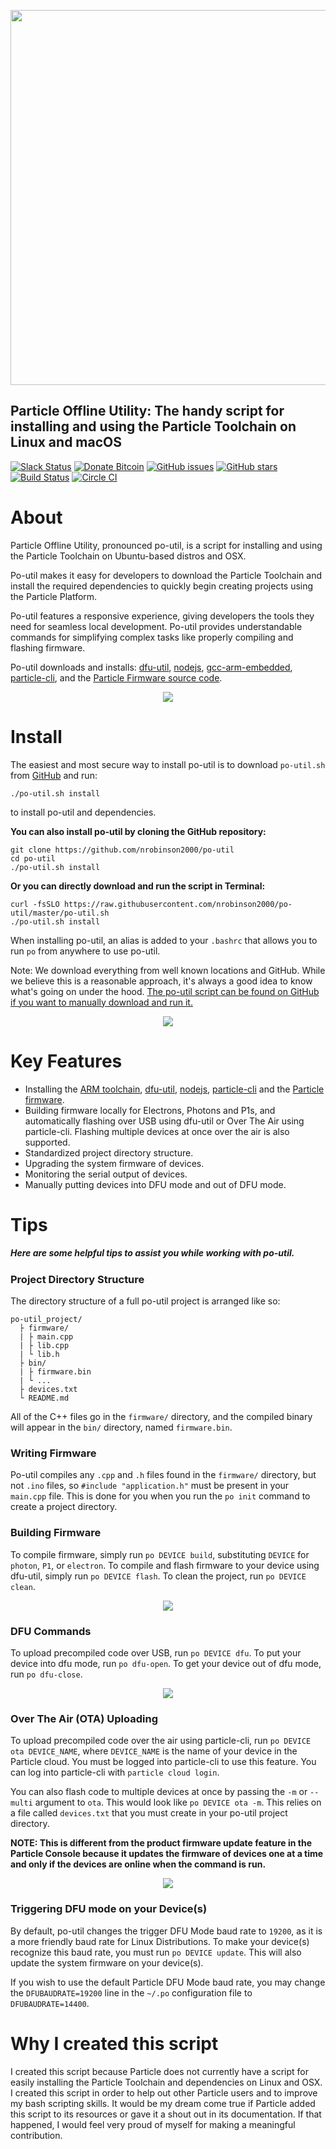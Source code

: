 <p align="center" >
<img src="https://raw.githubusercontent.com/nrobinson2000/po-util/po-util.com/logos/po-util-updated.png" width="600px">
</p>

## Particle Offline Utility: The handy script for installing and using the Particle Toolchain on Linux and macOS

[![Slack Status](https://nrobinson2000.herokuapp.com/badge.svg)](https://nrobinson2000.herokuapp.com/)
[![Donate Bitcoin](https://img.shields.io/badge/donate-bitcoin-orange.svg)](https://nrobinson2000.github.io/donate-bitcoin)
[![GitHub issues](https://img.shields.io/github/issues/nrobinson2000/po-util.svg)](https://github.com/nrobinson2000/po-util/issues)
[![GitHub stars](https://img.shields.io/github/stars/nrobinson2000/po-util.svg)](https://github.com/nrobinson2000/po-util/stargazers)
[![Build Status](https://travis-ci.org/nrobinson2000/po-util.svg?branch=master)](https://travis-ci.org/nrobinson2000/po-util) [![Circle CI](https://circleci.com/gh/nrobinson2000/po-util.svg?style=svg)](https://circleci.com/gh/nrobinson2000/po-util)

# About

Particle Offline Utility, pronounced po-util, is a script for installing and using the Particle Toolchain on Ubuntu-based distros and OSX.

Po-util makes it easy for developers to download the Particle Toolchain and install the required dependencies to quickly begin creating projects using the Particle Platform.

Po-util features a responsive experience, giving developers the tools they need for seamless local development. Po-util provides understandable commands for simplifying complex tasks like properly compiling and flashing firmware.

Po-util downloads and installs: [dfu-util](http://dfu-util.sourceforge.net/), [nodejs](https://nodejs.org/en/), [gcc-arm-embedded](https://launchpad.net/gcc-arm-embedded), [particle-cli](https://github.com/spark/particle-cli), and the [Particle Firmware source code](https://github.com/spark/firmware).


<p align="center">
<img src="images/build.png">
</p>


# Install
The easiest and most secure way to install po-util is to download `po-util.sh` from [GitHub](https://raw.githubusercontent.com/nrobinson2000/po-util/master/po-util.sh) and run:
```
./po-util.sh install
```
to install po-util and dependencies.

**You can also install po-util by cloning the GitHub repository:**
```
git clone https://github.com/nrobinson2000/po-util
cd po-util
./po-util.sh install
```
**Or you can directly download and run the script in Terminal:**
```
curl -fsSLO https://raw.githubusercontent.com/nrobinson2000/po-util/master/po-util.sh
./po-util.sh install
```
When installing po-util, an alias is added to your `.bashrc` that allows you to run `po` from anywhere to use po-util.

Note: We download everything from well known locations and GitHub.  While we believe this is a reasonable approach, it's always a good idea to know what's going on under the hood.  [The po-util script can be found on GitHub if you want to manually download and run it.](https://github.com/nrobinson2000/po-util/blob/master/po-util.sh)

<p align="center">
<img src="images/po.png">
</p>

# Key Features

* Installing the [ARM toolchain](https://launchpad.net/gcc-arm-embedded), [dfu-util](http://dfu-util.sourceforge.net/), [nodejs](https://nodejs.org/en/), [particle-cli](https://github.com/spark/particle-cli) and the [Particle firmware](https://github.com/spark/firmware).
* Building firmware locally for Electrons, Photons and P1s, and automatically flashing over USB using dfu-util or Over The Air using particle-cli.  Flashing multiple devices at once over the air is also supported.
* Standardized project directory structure.
* Upgrading the system firmware of devices.
* Monitoring the serial output of devices.
* Manually putting devices into DFU mode and out of DFU mode.

# Tips

##### Here are some helpful tips to assist you while working with po-util.

### Project Directory Structure
The directory structure of a full po-util project is arranged like so:

```
po-util_project/
  ├ firmware/
  | ├ main.cpp
  | ├ lib.cpp
  | └ lib.h
  ├ bin/
  | ├ firmware.bin
  | └ ...
  ├ devices.txt
  └ README.md
```

All of the C++ files go in the `firmware/` directory, and the compiled binary
will appear in the `bin/` directory, named `firmware.bin`.

### Writing Firmware
Po-util compiles any `.cpp` and `.h` files found in the `firmware/` directory, but not `.ino` files, so `#include "application.h"` must be present in your `main.cpp` file.  This is done for you when you run the `po init` command to create a project directory.

### Building Firmware
To compile firmware, simply run `po DEVICE build`, substituting `DEVICE` for
`photon`, `P1`, or `electron`. To compile and flash firmware to your device using dfu-util, simply run `po DEVICE flash`. To clean the project, run `po DEVICE clean`.

<p align="center">
<img src="images/flash.png">
</p>

### DFU Commands
To upload precompiled code over USB, run `po DEVICE dfu`. To put your device into dfu mode, run `po dfu-open`. To get your device out of dfu mode, run `po dfu-close`.

<p align="center">
<img src="images/dfu.png">
</p>

### Over The Air (OTA) Uploading
To upload precompiled code over the air using particle-cli,
run `po DEVICE ota DEVICE_NAME`, where `DEVICE_NAME` is the name of your device
in the Particle cloud. You must be logged into particle-cli to use this
feature. You can log into particle-cli with `particle cloud login`.

You can also flash code to multiple devices at once by passing the `-m` or
`--multi` argument to `ota`.  This would look like `po DEVICE ota -m`.
This relies on a file called `devices.txt` that you must create in your po-util
project directory.

**NOTE: This is different from the product firmware update feature in the Particle Console because it updates the firmware of devices one at a time and only if the devices are online when the command is run.**

<p align="center">
<img src="images/ota.png">
</p>

### Triggering DFU mode on your Device(s)
By default, po-util changes the trigger DFU Mode baud rate to `19200`, as it is a more friendly baud rate for Linux Distributions.  To make your device(s) recognize this baud rate, you must run `po DEVICE update`. This will also update the system firmware on your device(s).

If you wish to use the default Particle DFU Mode baud rate, you may change the `DFUBAUDRATE=19200` line in the `~/.po` configuration file to `DFUBAUDRATE=14400`.


# Why I created this script

I created this script because Particle does not currently have a script for easily installing the Particle Toolchain and dependencies on Linux and OSX. I created this script in order to help out other Particle users and to improve my bash scripting skills. It would be my dream come true if Particle added this script to its resources or gave it a shout out in its documentation. If that happened, I would feel very proud of myself for making a meaningful contribution.
